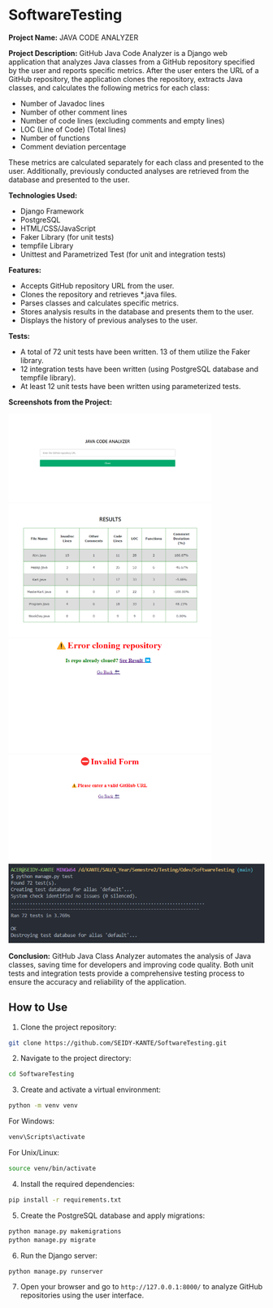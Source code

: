 # SoftwareTesting

**Project Name:** JAVA CODE ANALYZER

**Project Description:**
GitHub Java Code Analyzer is a Django web application that analyzes Java classes from a GitHub repository specified by the user and reports specific metrics. After the user enters the URL of a GitHub repository, the application clones the repository, extracts Java classes, and calculates the following metrics for each class:

- Number of Javadoc lines
- Number of other comment lines
- Number of code lines (excluding comments and empty lines)
- LOC (Line of Code) (Total lines)
- Number of functions
- Comment deviation percentage

These metrics are calculated separately for each class and presented to the user. Additionally, previously conducted analyses are retrieved from the database and presented to the user.

**Technologies Used:**

- Django Framework
- PostgreSQL
- HTML/CSS/JavaScript
- Faker Library (for unit tests)
- tempfile Library
- Unittest and Parametrized Test (for unit and integration tests)

**Features:**

- Accepts GitHub repository URL from the user.
- Clones the repository and retrieves \*.java files.
- Parses classes and calculates specific metrics.
- Stores analysis results in the database and presents them to the user.
- Displays the history of previous analyses to the user.

**Tests:**

- A total of 72 unit tests have been written. 13 of them utilize the Faker library.
- 12 integration tests have been written (using PostgreSQL database and tempfile library).
- At least 12 unit tests have been written using parameterized tests.

**Screenshots from the Project:**

<div >
  <img src="https://github.com/SEIDY-KANTE/SoftwareTesting/blob/main/Screenshots/home_page.png" alt="Home Page" width="400"  />
  <img src="https://github.com/SEIDY-KANTE/SoftwareTesting/blob/main/Screenshots/result_page.png" alt="Result Page" width="400"  />
  <img src="https://github.com/SEIDY-KANTE/SoftwareTesting/blob/main/Screenshots/error_cloning_page.png" alt="Error Cloning Page" width="400"  />
  <img src="https://github.com/SEIDY-KANTE/SoftwareTesting/blob/main/Screenshots/invalid_form_page.png" alt="Invalid Form Page" width="400"  />
   <img src="https://github.com/SEIDY-KANTE/SoftwareTesting/blob/main/Screenshots/test_output.png" alt="Test Output" />
</div>

**Conclusion:**
GitHub Java Class Analyzer automates the analysis of Java classes, saving time for developers and improving code quality. Both unit tests and integration tests provide a comprehensive testing process to ensure the accuracy and reliability of the application.

## How to Use

1. Clone the project repository:

```bash
git clone https://github.com/SEIDY-KANTE/SoftwareTesting.git
```

2. Navigate to the project directory:

```bash
cd SoftwareTesting
```

3. Create and activate a virtual environment:

```bash
python -m venv venv
```

For Windows:

```bash
venv\Scripts\activate
```

For Unix/Linux:

```bash
source venv/bin/activate
```

4. Install the required dependencies:

```bash
pip install -r requirements.txt
```

5. Create the PostgreSQL database and apply migrations:

```bash
python manage.py makemigrations
python manage.py migrate
```

6. Run the Django server:

```bash
python manage.py runserver
```

7. Open your browser and go to `http://127.0.0.1:8000/` to analyze GitHub repositories using the user interface.
